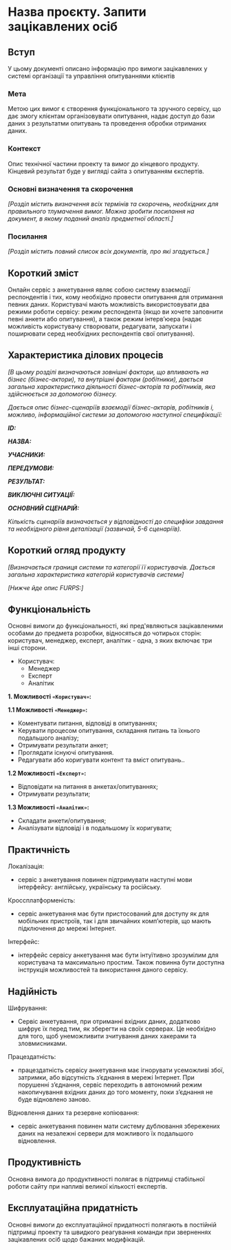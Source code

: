 # Назва проєкту. Запити зацікавлених осіб

## Вступ

У цьому документі описано інформацію про вимоги зацікавлених у системі організації та управління опитуваннями клієнтів

### Мета 

Метою цих вимог є створення функціонального та зручного сервісу, що дає змогу клієнтам організовувати опитування, надає доступ до бази даних з результатми опитувань та проведення обробки отриманих даних.

### Контекст

Опис технічної частини проекту та вимог до кінцевого продукту. Кінцевий результат буде у вигляді сайта з опитуванням єкспертів. 


### Основні визначення та скорочення

*[Розділ містить визначення всіх термінів та скорочень, необхідних для правильного
тлумачення вимог. Можна зробити посилання на документ, в якому поданий аналіз предметної області.]*


### Посилання

*[Розділ містить повний список всіх документів, про які згадується.]*


## Короткий зміст

Онлайн сервіс з анкетування являє собою систему взаємодії респондентів і тих, кому необхідно провести опитування для отримання певних даних. Користувачі мають можливість використовувати два режими роботи сервісу: режим респондента (якщо ви хочете заповнити певні анкети або опитування), а також режим інтерв’юера (надає можливість користувачу створювати, редагувати, запускати і поширювати серед необхідних респондентів свої опитування).

## Характеристика ділових процесів

*[В цьому розділі визначаються зовнішні фактори, що впливають на бізнес (бізнес-актори), 
та внутрішні фактори (робітники), дається загальна характеристика діяльності бізнес-акторів 
та робітників, яка здійснюється за допомогою бізнесу.*

*Дається опис бізнес-сценаріїв взаємодії бізнес-акторів, робітників і, можливо, інформаційної системи за допомогою наступної
специфікації:*

   
***ID:***
    
***НАЗВА:***
    
***УЧАСНИКИ:***

***ПЕРЕДУМОВИ:***

***РЕЗУЛЬТАТ:***

***ВИКЛЮЧНІ СИТУАЦІЇ:***

***ОСНОВНИЙ СЦЕНАРІЙ:***

*Кількість сценаріїв визначається у відповідності до специфіки завдання та необхідного 
рівня деталізації (зазвичай, 5-6 сценаріїв).*

## Короткий огляд продукту

*[Визначається границя системи та категорії її користувачів. Дається загальна характеристика категорій користувачів
системи]*

*[Нижче йде опис FURPS:]*


## Функціональність

Основні вимоги до функціональності, які пред'являються зацікавленими особами до предмета розробки, відносяться до чотирьох сторін: користувач, менеджер, експерт, аналітик - одна, з яких включає три інші сторони.  
- Користувач:  
  - Менеджер
  - Експерт  
  - Аналітик  
 
**1. Можливості ```«Користувач»```:**

**1.1 Можливості ```«Менеджер»```:** 
- Коментувати питання, відповіді в опитуваннях; 
- Керувати процесом опитування, складання питань та їхнього подальшого аналізу; 
- Отримувати результати анкет; 
- Проглядати існуючі опитування.
- Редагувати або коригувати контент та вміст опитувань..    

**1.2 Можливості ```«Експерт»```:** 
- Відповідати на питання в анкетах/опитуваннях;  
- Отримувати результати;   

**1.3  Можливості ```«Аналітик»```:**  
- Складати анкети/опитування;  
- Аналізувати відповіді і в подальшому їх коригувати;    

## Практичність

Локалізація: 
 - cервіс з анкетування повинен підтримувати наступні мови інтерфейсу: англійську, українську та російську.

Кроссплатформеність: 
 - cервіс анкетування має бути пристосований для доступу як для мобільних пристроїв, так і для звичайних комп’ютерів, що мають підключення до мережі Інтернет.

Інтерфейс: 
 - інтерфейс сервісу анкетування має бути інтуїтивно зрозумілим для користувача та максимально простим. Також повинна бути доступна інструкція можливостей та використання даного сервісу.
 
## Надійність

Шифрування: 
   - Сервіс анкетування, при отриманні вхідних даних, додатково шифрує їх перед тим, як зберегти на своїх серверах. Це необхідно для того, щоб унеможливити зчитування даних хакерами та зловмисниками.

Працездатність: 
   - працездатність сервісу анкетування має ігнорувати усеможливі збої, затримки, або відсутність з’єднання в мережі Інтернет. При порушенні з’єднання, сервіс  переходить в автономний режим накопичування вхідних даних до того моменту, поки з’єднання не буде відновлено заново.

Відновлення даних та резервне копіювання: 
   - cервіс анкетування повинен мати систему дублювання збережених даних на незалежні сервери для можливого їх подальшого відновлення.
## Продуктивність

Основна вимога до продуктивності полягає в підтримці стабільної роботи сайту при напливі великої кількості експертів.

## Експлуатаційна придатність

Основні вимоги до експлуатаційної придатності полягають в постійній підтримці проекту та швидкого реагування команди при зверненнях зацікавлених осіб щодо бажаних модифікацій.
